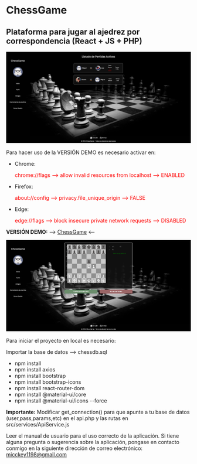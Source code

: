 # ChessGame

## Plataforma para jugar al ajedrez por correspondencia (React + JS + PHP)

![Pantalla de Inicio](src/assets/inicio.PNG)

Para hacer uso de la VERSIÓN DEMO es necesario activar en:

<ul>
<li>Chrome:</li>
<p style="color:red;">chrome://flags --> allow invalid resources from localhost --> ENABLED </p>
<li>Firefox:</li>
<p style="color:red;">about://config --> privacy.file_unique_origin --> FALSE </p>
<li>Edge:</li>
<p style="color:red;">edge://flags --> block insecure private network requests --> DISABLED </p>
</ul>

**VERSIÓN DEMO:** --> [ChessGame](https://chessg4me.000webhostapp.com) <--

![Partida](src/assets/partida.PNG)

Para iniciar el proyecto en local es necesario:

Importar la base de datos --> chessdb.sql

<ul>
  <li>npm install</li>
  <li>npm install axios</li>
  <li>npm install bootstrap</li>
  <li>npm install bootstrap-icons</li>
  <li>npm install react-router-dom</li>
  <li>npm install @material-ui/core</li>
  <li>npm install @material-ui/icons --force</li>
</ul>

**Importante:** Modificar get_connection() para que apunte a tu base de datos (user,pass,params,etc) en el api.php y las rutas en src/services/ApiService.js

Leer el manual de usuario para el uso correcto de la aplicación. Si tiene alguna pregunta o sugerencia sobre la aplicación, pongase en contacto conmigo en la siguiente dirección de correo electrónico: micckey1198@gmail.com
